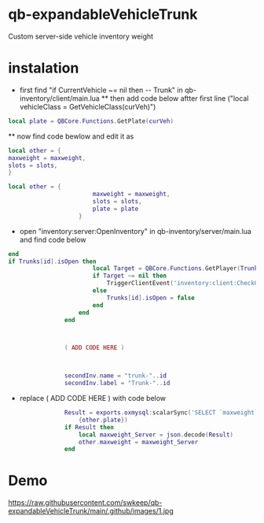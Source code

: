 # qb-expandableVehicleTrunk

Custom server-side vehicle inventory weight

# instalation

- first find "if CurrentVehicle ~= nil then -- Trunk" in qb-inventory/client/main.lua
  \*\* then add code below aftter first line ("local vehicleClass = GetVehicleClass(curVeh)")

```lua
local plate = QBCore.Functions.GetPlate(curVeh)
```

\*\* now find code bewlow and edit it as

```lua
local other = {
maxweight = maxweight,
slots = slots,
}
```

```lua
local other = {
                        maxweight = maxweight,
                        slots = slots,
                        plate = plate
                    }
```

- open "inventory:server:OpenInventory" in qb-inventory/server/main.lua and find code below

```lua
end
if Trunks[id].isOpen then
						local Target = QBCore.Functions.GetPlayer(Trunks[id].isOpen)
						if Target ~= nil then
							TriggerClientEvent('inventory:client:CheckOpenState', Trunks[id].isOpen, name, id, Trunks[id].label)
						else
							Trunks[id].isOpen = false
						end
					end
				end



                ( ADD CODE HERE )



				secondInv.name = "trunk-"..id
				secondInv.label = "Trunk-"..id
```

- replace ( ADD CODE HERE ) with code below

```lua
                Result = exports.oxmysql:scalarSync('SELECT `maxweight` FROM player_vehicles WHERE plate = ?',
                    {other.plate})
                if Result then
                    local maxweight_Server = json.decode(Result)
                    other.maxweight = maxweight_Server
                end
```


# Demo

https://raw.githubusercontent.com/swkeep/qb-expandableVehicleTrunk/main/.github/images/1.jpg